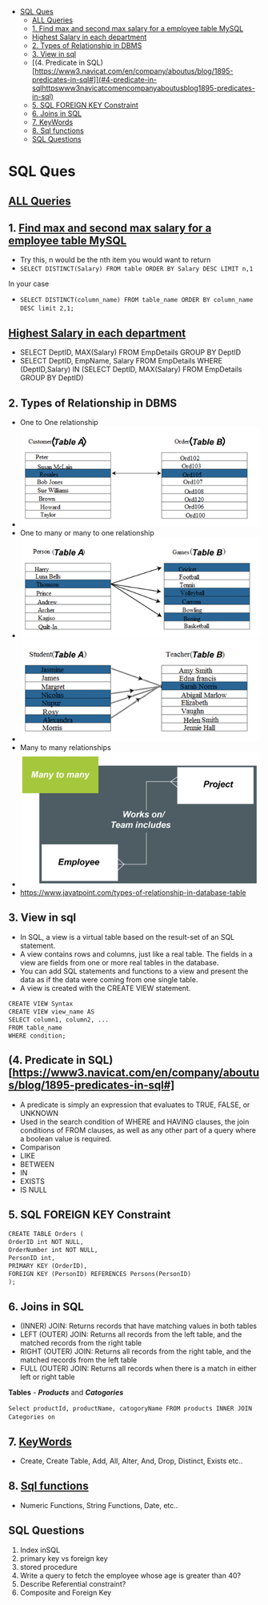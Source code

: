 <!-- TOC -->
* [SQL Ques](#sql-ques)
  * [ALL Queries](#all-queries)
  * [1. Find max and second max salary for a employee table MySQL](#1-find-max-and-second-max-salary-for-a-employee-table-mysql)
  * [Highest Salary in each department](#highest-salary-in-each-department)
  * [2. Types of Relationship in DBMS](#2-types-of-relationship-in-dbms)
  * [3. View in sql](#3-view-in-sql)
  * [(4. Predicate in SQL)[https://www3.navicat.com/en/company/aboutus/blog/1895-predicates-in-sql#]](#4-predicate-in-sqlhttpswww3navicatcomencompanyaboutusblog1895-predicates-in-sql)
  * [5. SQL FOREIGN KEY Constraint](#5-sql-foreign-key-constraint)
  * [6. Joins in SQL](#6-joins-in-sql)
  * [7. KeyWords](#7-keywords)
  * [8. Sql functions](#8-sql-functions)
  * [SQL Questions](#sql-questions)
<!-- TOC -->


# SQL Ques

## [ALL Queries](https://www.educba.com/mysql-query-commands/)

## 1. [Find max and second max salary for a employee table MySQL](https://stackoverflow.com/a/21520159/11962586)
- Try this, n would be the nth item you would want to return
- ```SELECT DISTINCT(Salary) FROM table ORDER BY Salary DESC LIMIT n,1```

In your case
- ```SELECT DISTINCT(column_name) FROM table_name ORDER BY column_name DESC limit 2,1;```

## [Highest Salary in each department](https://stackoverflow.com/a/8477093/11962586)
- SELECT DeptID, MAX(Salary) FROM EmpDetails GROUP BY DeptID
- SELECT DeptID, EmpName, Salary FROM EmpDetails WHERE (DeptID,Salary) IN (SELECT DeptID, MAX(Salary) FROM EmpDetails GROUP BY DeptID)

## 2. Types of Relationship in DBMS
- One to One relationship
- ![img_2.png](images/img_2.png)
- One to many or many to one relationship
- ![img_3.png](images/img_3.png)
- ![img_4.png](images/img_4.png)
- Many to many relationships
- ![img_5.png](images/img_5.png)
- https://www.javatpoint.com/types-of-relationship-in-database-table

## 3. View in sql
- In SQL, a view is a virtual table based on the result-set of an SQL statement.
- A view contains rows and columns, just like a real table. The fields in a view are fields from one or more real tables in the database.
- You can add SQL statements and functions to a view and present the data as if the data were coming from one single table.
- A view is created with the CREATE VIEW statement.

```
CREATE VIEW Syntax
CREATE VIEW view_name AS
SELECT column1, column2, ...
FROM table_name
WHERE condition;
```

## (4. Predicate in SQL)[https://www3.navicat.com/en/company/aboutus/blog/1895-predicates-in-sql#]
 - A predicate is simply an expression that evaluates to TRUE, FALSE, or UNKNOWN
 - Used in the search condition of WHERE and HAVING clauses, the join conditions of FROM clauses, as well as any other part of a query where a boolean value is required.
  - Comparison
  - LIKE
  - BETWEEN
  - IN
  - EXISTS
  - IS NULL


## 5. SQL FOREIGN KEY Constraint

```
CREATE TABLE Orders (
OrderID int NOT NULL,
OrderNumber int NOT NULL,
PersonID int,
PRIMARY KEY (OrderID),
FOREIGN KEY (PersonID) REFERENCES Persons(PersonID)
);
```

## 6. Joins in SQL
- (INNER) JOIN: Returns records that have matching values in both tables
- LEFT (OUTER) JOIN: Returns all records from the left table, and the matched records from the right table
- RIGHT (OUTER) JOIN: Returns all records from the right table, and the matched records from the left table
- FULL (OUTER) JOIN: Returns all records when there is a match in either left or right table

**Tables** - ***Products*** and ***Catogories***

``Select productId, productName, catogoryName FROM products INNER JOIN Categories on ``

## 7. [KeyWords](https://www.w3schools.com/sql/sql_ref_keywords.asp)
- Create, Create Table, Add, All, Alter, And, Drop, Distinct, Exists etc..

## 8. [Sql functions](https://www.w3schools.com/sql/sql_ref_mysql.asp)
- Numeric Functions, String Functions, Date, etc..

## SQL Questions
1. Index inSQL
2. primary key vs foreign key
3. stored procedure
4. Write a query to fetch the employee whose age is greater than 40?
5. Describe Referential constraint?
6. Composite and Foreign Key